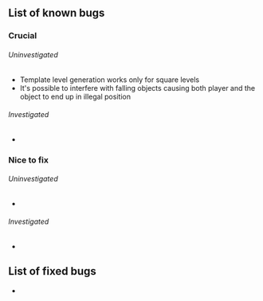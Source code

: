 ## List of known bugs

### Crucial

###### Uninvestigated

- Template level generation works only for square levels
- It's possible to interfere with falling objects causing both player and the object to end up in illegal position

###### Investigated

- 

### Nice to fix

###### Uninvestigated

- 

###### Investigated

- 

## List of fixed bugs

- 